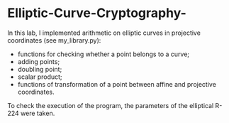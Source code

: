 # Elliptic-Curve-Cryptography-
In this lab, I implemented arithmetic on elliptic curves in projective coordinates (see my_library.py):
- functions for checking whether a point belongs to a curve;
- adding points;
- doubling point;
- scalar product;
- functions of transformation of a point between affine and projective coordinates.

To check the execution of the program, the parameters of the elliptical R-224 were taken.
